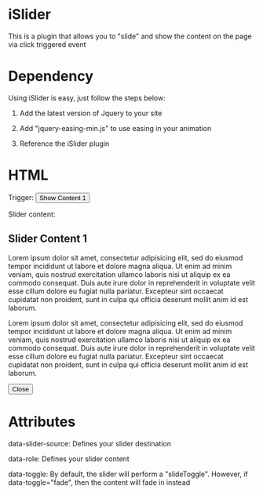 iSlider
=======

This is a plugin that allows you to "slide" and show the content on the page via click triggered event

Dependency
=======

Using iSlider is easy, just follow the steps below: 

1. Add the latest version of Jquery to your site
<script src="http://code.jquery.com/jquery-1.10.1.min.js"></script>

2. Add "jquery-easing-min.js" to use easing in your animation

3. Reference the iSlider plugin
<script src="islider.js"></script>

HTML
=======

Trigger:
<button type="button" data-slider-source="example1">Show Content 1</button>

Slider content:
<section class="container slider-content" id="example1" data-role="slider-content">
	<h2>Slider Content 1</h2>
	<p>Lorem ipsum dolor sit amet, consectetur adipisicing elit, sed do eiusmod tempor incididunt ut labore et dolore magna aliqua. Ut enim ad minim veniam, quis nostrud exercitation ullamco laboris nisi ut aliquip ex ea commodo consequat. Duis aute irure dolor in reprehenderit in voluptate velit esse cillum dolore eu fugiat nulla pariatur. Excepteur sint occaecat cupidatat non proident, sunt in culpa qui officia deserunt mollit anim id est laborum.</p>
	<p>Lorem ipsum dolor sit amet, consectetur adipisicing elit, sed do eiusmod tempor incididunt ut labore et dolore magna aliqua. Ut enim ad minim veniam, quis nostrud exercitation ullamco laboris nisi ut aliquip ex ea commodo consequat. Duis aute irure dolor in reprehenderit in voluptate velit esse cillum dolore eu fugiat nulla pariatur. Excepteur sint occaecat cupidatat non proident, sunt in culpa qui officia deserunt mollit anim id est laborum.</p>
	<button type="button" class="close-slider">Close</button>
</section>

Attributes
=======

data-slider-source:
Defines your slider destination

data-role:
Defines your slider content

data-toggle:
By default, the slider will perform a "slideToggle". However, if data-toggle="fade", then the content will fade in instead


